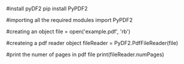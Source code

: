 #install pyDF2
pip install PyPDF2

#importing all the required modules
import PyPDF2

#creating an object
file = open('example.pdf', 'rb')

#createing a pdf reader object
fileReader = PyDF2.PdfFileReader(file)

#print the numer of pages in pdf file
print(fileReader.numPages)
